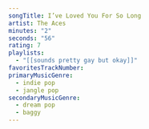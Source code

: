 ```yaml
---
songTitle: I’ve Loved You For So Long
artist: The Aces
minutes: "2"
seconds: "56"
rating: 7
playlists:
  - "[[sounds pretty gay but okay]]"
favoritesTrackNumber:
primaryMusicGenre:
  - indie pop
  - jangle pop
secondaryMusicGenre:
  - dream pop
  - baggy
---
```

